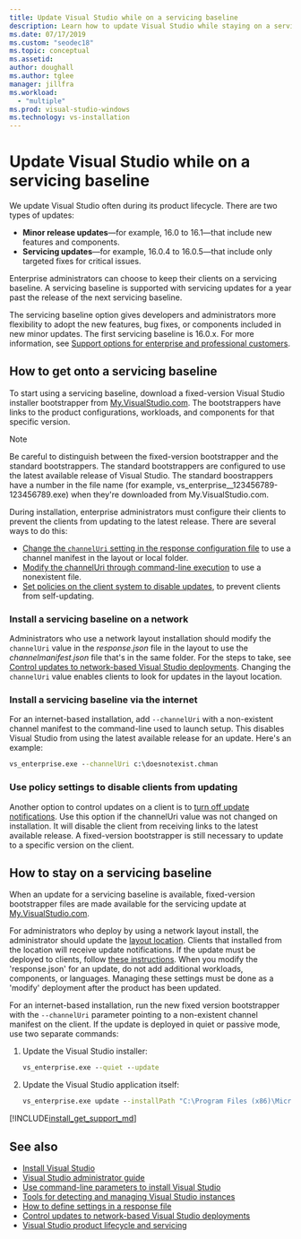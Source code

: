 ```yaml
---
title: Update Visual Studio while on a servicing baseline
description: Learn how to update Visual Studio while staying on a servicing baseline.
ms.date: 07/17/2019
ms.custom: "seodec18"
ms.topic: conceptual
ms.assetid:
author: doughall
ms.author: tglee
manager: jillfra
ms.workload:
  - "multiple"
ms.prod: visual-studio-windows
ms.technology: vs-installation
---
```

# Update Visual Studio while on a servicing baseline

We update Visual Studio often during its product lifecycle. There are two types of updates: 

* **Minor release updates**&mdash;for example, 16.0 to 16.1&mdash;that include new features and components.  
* **Servicing updates**—for example, 16.0.4 to 16.0.5—that include only targeted fixes for critical issues.

Enterprise administrators can choose to keep their clients on a servicing baseline. A servicing baseline is supported with servicing updates for a year past the release of the next servicing baseline.

The servicing baseline option gives developers and administrators more flexibility to adopt the new features, bug fixes, or components included in new minor updates. The first servicing baseline is 16.0.x. For more information, see [Support options for enterprise and professional customers](/visualstudio/releases/2019/servicing#support-options-for-enterprise-and-professional-customers).

## How to get onto a servicing baseline

To start using a servicing baseline, download a fixed-version Visual Studio installer bootstrapper from [My.VisualStudio.com](https://my.visualstudio.com/Downloads?q=visual%20studio%202019%20version%2016.0). The bootstrappers have links to the product configurations, workloads, and components for that specific version.

> [!NOTE]
> Be careful to distinguish between the fixed-version bootstrapper and the standard bootstrappers. The standard bootstrappers are configured to use the latest available release of Visual Studio. The standard boostrappers have a number in the file name (for example, vs_enterprise__123456789-123456789.exe) when they're downloaded from My.VisualStudio.com.

During installation, enterprise administrators must configure their clients to prevent the clients from updating to the latest release. There are several ways to do this:
- [Change the `channelUri` setting in the response configuration file](update-servicing-baseline.md#install-a-servicing-baseline-on-a-network) to use a channel manifest in the layout or local folder.
- [Modify the channelUri through command-line execution](update-servicing-baseline.md#install-a-servicing-baseline-via-the-internet) to use a nonexistent file.
- [Set policies on the client system to disable updates](update-servicing-baseline.md#use-policy-settings-to-disable-clients-from-updating), to prevent clients from self-updating.

### Install a servicing baseline on a network

Administrators who use a network layout installation should modify the `channelUri` value in the *response.json* file in the layout to use the *channelmanifest.json* file that's in the same folder. For the steps to take, see [Control updates to network-based Visual Studio deployments](controlling-updates-to-visual-studio-deployments.md). Changing the `channelUri` value enables clients to look for updates in the layout location.

### Install a servicing baseline via the internet

For an internet-based installation, add `--channelUri` with a non-existent channel manifest to the command-line used to launch setup. This disables Visual Studio from using the latest available release for an update. Here's an example:

```cmd
vs_enterprise.exe --channelUri c:\doesnotexist.chman
```

### Use policy settings to disable clients from updating

Another option to control updates on a client is to [turn off update notifications](controlling-updates-to-visual-studio-deployments.md). Use this option if the channelUri value was not changed on installation. It will disable the client from receiving links to the latest available release. A fixed-version bootstrapper is still necessary to update to a specific version on the client.

## How to stay on a servicing baseline

When an update for a servicing baseline is available, fixed-version bootstrapper files are made available for the servicing update at [My.VisualStudio.com](https://my.visualstudio.com/Downloads?q=visual%20studio%202019%20version%2016.0).

For administrators who deploy by using a network layout install, the administrator should update the [layout location](update-a-network-installation-of-visual-studio.md). Clients that installed from the location will receive update notifications. If the update must be deployed to clients, follow [these instructions](update-a-network-installation-of-visual-studio.md#how-to-deploy-an-update-to-client-machines). When you modify the 'response.json' for an update, do not add additional workloads, components, or languages. Managing these settings must be done as a 'modify' deployment after the product has been updated.

For an internet-based installation, run the new fixed version bootstrapper with the `--channelUri` parameter pointing to a non-existent channel manifest on the client. If the update is deployed in quiet or passive mode, use two separate commands:

1. Update the Visual Studio installer:

    ```cmd
    vs_enterprise.exe --quiet --update
    ```

2. Update the Visual Studio application itself:

    ```cmd
    vs_enterprise.exe update --installPath "C:\Program Files (x86)\Microsoft Visual Studio\2019\Enterprise" --quiet --wait --norestart --channelUri c:\doesnotexist.chman
    ```

[!INCLUDE[install_get_support_md](includes/install_get_support_md.md)]

## See also

* [Install Visual Studio](install-visual-studio.md)
* [Visual Studio administrator guide](visual-studio-administrator-guide.md)
* [Use command-line parameters to install Visual Studio](use-command-line-parameters-to-install-visual-studio.md)
* [Tools for detecting and managing Visual Studio instances](tools-for-managing-visual-studio-instances.md)
* [How to define settings in a response file](automated-installation-with-response-file.md)
* [Control updates to network-based Visual Studio deployments](controlling-updates-to-visual-studio-deployments.md)
* [Visual Studio product lifecycle and servicing](/visualstudio/releases/2019/servicing/)
